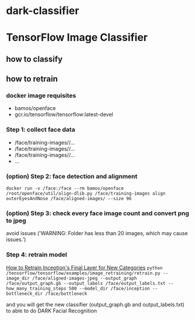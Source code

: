 # dark-classifier

# TensorFlow Image Classifier
## how to classify

## how to retrain
### docker image requisites
* bamos/openface
* gcr.io/tensorflow/tensorflow:latest-devel

### Step 1: collect face data
* /face/training-images/<xxx>/...
* /face/training-images/<yyy>/...
* /face/training-images/<zzz>/...
* ...

### (option) Step 2: face detection and alignment
`docker run -v /face:/face --rm bamos/openface /root/openface/util/align-dlib.py /face/training-images align outerEyesAndNose /face/aligned-images/ --size 96`

### (option) Step 3: check every face image count and convert png to jpeg
avoid issues ('WARNING: Folder has less than 20 images, which may cause issues.')

### Step 4: retrain model
[How to Retrain Inception's Final Layer for New Categories](https://www.tensorflow.org/tutorials/image_retraining)
`python /tensorflow/tensorflow/examples/image_retraining/retrain.py --image_dir /face/aligned-images-jpeg --output_graph /face/output_graph.gb --output_labels /face/output_labels.txt --how_many_training_steps 500 --model_dir /face/inception --bottleneck_dir /face/bottleneck`

and you will get the new classifier (output_graph.gb and output_labels.txt) to able to do DARK Facial Recognition
